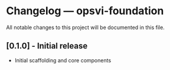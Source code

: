 # Changelog — opsvi-foundation

All notable changes to this project will be documented in this file.

## [0.1.0] - Initial release
- Initial scaffolding and core components
